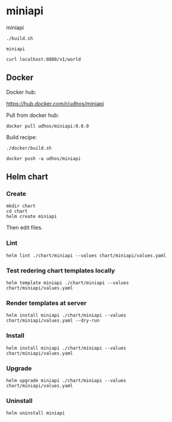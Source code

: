 # miniapi
miniapi

```
./build.sh

miniapi

curl localhost:8080/v1/world
```

## Docker

Docker hub:

https://hub.docker.com/r/udhos/miniapi

Pull from docker hub:

```
docker pull udhos/miniapi:0.0.0
```

Build recipe:

```
./docker/build.sh

docker push -a udhos/miniapi
```

## Helm chart

### Create

```
mkdir chart
cd chart
helm create miniapi
```

Then edit files.

### Lint

```
helm lint ./chart/miniapi --values chart/miniapi/values.yaml
```

### Test redering chart templates locally

```
helm template miniapi ./chart/miniapi --values chart/miniapi/values.yaml
```

### Render templates at server

```
helm install miniapi ./chart/miniapi --values chart/miniapi/values.yaml --dry-run
```

### Install

```
helm install miniapi ./chart/miniapi --values chart/miniapi/values.yaml
```

### Upgrade

```
helm upgrade miniapi ./chart/miniapi --values chart/miniapi/values.yaml
```

### Uninstall

```
helm uninstall miniapi
```
